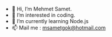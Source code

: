 - 👋 Hi, I’m Mehmet Samet.
- 👀 I’m interested in coding.
- 🌱 I’m currently learning Node.js
- 📫 Mail me : msametgok@hotmail.com
